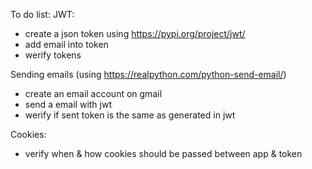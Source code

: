 To do list:
JWT:

- create a json token using https://pypi.org/project/jwt/
- add email into token
- werify tokens

Sending emails (using https://realpython.com/python-send-email/)

- create an email account on gmail
- send a email with jwt
- werify if sent token is the same as generated in jwt

Cookies:

- verify when & how cookies should be passed between app & token

